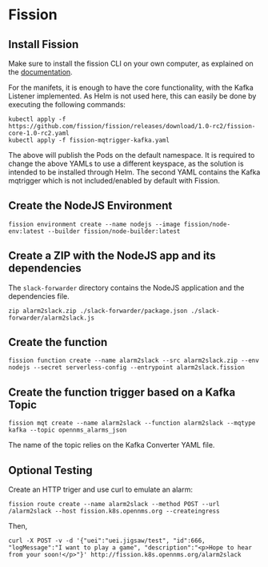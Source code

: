 # Fission

## Install Fission

Make sure to install the fission CLI on your own computer, as explained on the [documentation](https://docs.fission.io/installation/).

For the manifets, it is enough to have the core functionality, with the Kafka Listener implemented. As Helm is not used here, this can easily be done by executing the following commands:

```shell
kubectl apply -f https://github.com/fission/fission/releases/download/1.0-rc2/fission-core-1.0-rc2.yaml
kubectl apply -f fission-mqtrigger-kafka.yaml
```

The above will publish the Pods on the default namespace. It is required to change the above YAMLs to use a different keyspace, as the solution is intended to be installed through Helm. The second YAML contains the Kafka mqtrigger which is not included/enabled by default with Fission.

## Create the NodeJS Environment

```shell
fission environment create --name nodejs --image fission/node-env:latest --builder fission/node-builder:latest
```

## Create a ZIP with the NodeJS app and its dependencies

The `slack-forwarder` directory contains the NodeJS application and the dependencies file.

```shell
zip alarm2slack.zip ./slack-forwarder/package.json ./slack-forwarder/alarm2slack.js
```

## Create the function

```shell
fission function create --name alarm2slack --src alarm2slack.zip --env nodejs --secret serverless-config --entrypoint alarm2slack.fission
```

## Create the function trigger based on a Kafka Topic

```shell
fission mqt create --name alarm2slack --function alarm2slack --mqtype kafka --topic opennms_alarms_json
```

The name of the topic relies on the Kafka Converter YAML file.

## Optional Testing

Create an HTTP triger and use curl to emulate an alarm:

```shell
fission route create --name alarm2slack --method POST --url /alarm2slack --host fission.k8s.opennms.org --createingress
```

Then,

```shell
curl -X POST -v -d '{"uei":"uei.jigsaw/test", "id":666, "logMessage":"I want to play a game", "description":"<p>Hope to hear from your soon!</p>"}' http://fission.k8s.opennms.org/alarm2slack
```
